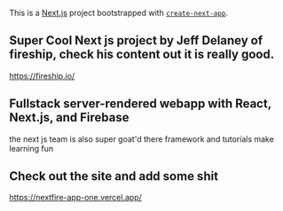 This is a [Next.js](https://nextjs.org/) project bootstrapped with [`create-next-app`](https://github.com/vercel/next.js/tree/canary/packages/create-next-app).

## Super Cool Next js project by Jeff Delaney of fireship, check his content out it is really good.
https://fireship.io/


## Fullstack server-rendered webapp with React, Next.js, and Firebase
the next js team is also super goat'd there framework and tutorials make learning fun

## Check out the site and add some shit
https://nextfire-app-one.vercel.app/



